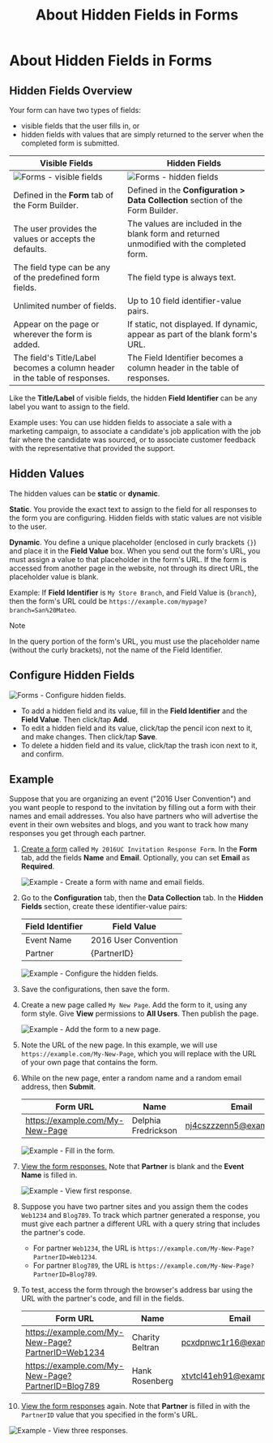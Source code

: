 ﻿---
uid: about-hidden-fields
locale: en
title: About Hidden Fields in Forms
dnneditions: Evoq Engage
dnnversion: 09.02.00
related-topics: create-form,edit-form,duplicate-form,view-form-responses,save-form-responses-to-structured-content
---

# About Hidden Fields in Forms

## Hidden Fields Overview

Your form can have two types of fields:

*   visible fields that the user fills in, or
*   hidden fields with values that are simply returned to the server when the completed form is submitted.


|**Visible Fields**|**Hidden Fields**|
|---|---|
|![Forms - visible fields](/images/scr-FormFields-Vis.gif)|![Forms - hidden fields](/images/scr-FormFields-Hid.gif)|
|Defined in the **Form** tab of the Form Builder.|Defined in the **Configuration \> Data Collection** section of the Form Builder.|
|The user provides the values or accepts the defaults.|The values are included in the blank form and returned unmodified with the completed form.|
|The field type can be any of the predefined form fields.|The field type is always text.|
|Unlimited number of fields.|Up to 10 field identifier-value pairs.|
|Appear on the page or wherever the form is added.|If static, not displayed. If dynamic, appear as part of the blank form's URL.|
|The field's Title/Label becomes a column header in the table of responses.|The Field Identifier becomes a column header in the table of responses.|

Like the **Title/Label** of visible fields, the hidden **Field Identifier** can be any label you want to assign to the field.

Example uses: You can use hidden fields to associate a sale with a marketing campaign, to associate a candidate's job application with the job fair where the candidate was sourced, or to associate customer feedback with the representative that provided the support.

## Hidden Values

The hidden values can be **static** or **dynamic**.

**Static**. You provide the exact text to assign to the field for all responses to the form you are configuring. Hidden fields with static values are not visible to the user.

**Dynamic**. You define a unique placeholder (enclosed in curly brackets `{}`) and place it in the **Field Value** box. When you send out the form's URL, you must assign a value to that placeholder in the form's URL. If the form is accessed from another page in the website, not through its direct URL, the placeholder value is blank.

Example: If **Field Identifier** is `My Store Branch`, and Field Value is {`branch`}, then the form's URL could be `https://example.com/mypage?branch=San%20Mateo`.

> [!NOTE]
> In the query portion of the form's URL, you must use the placeholder name (without the curly brackets), not the name of the Field Identifier.

## Configure Hidden Fields



![Forms - Configure hidden fields.](/images/scr-FormFields-Hidden-Configure.gif)



*   To add a hidden field and its value, fill in the **Field Identifier** and the **Field Value**. Then click/tap **Add**.
*   To edit a hidden field and its value, click/tap the pencil icon next to it, and make changes. Then click/tap **Save**.
*   To delete a hidden field and its value, click/tap the trash icon next to it, and confirm.

## Example

Suppose that you are organizing an event ("2016 User Convention") and you want people to respond to the invitation by filling out a form with their names and email addresses. You also have partners who will advertise the event in their own websites and blogs, and you want to track how many responses you get through each partner.

1.  [Create a form](xref:create-form) called `My 2016UC Invitation Response Form`. In the **Form** tab, add the fields **Name** and **Email**. Optionally, you can set **Email** as **Required**.



    ![Example - Create a form with name and email fields.](/images/scr-FormFields-Hidden-Example-CreateForm.png)



2.  Go to the **Configuration** tab, then the **Data Collection** tab. In the **Hidden Fields** section, create these identifier-value pairs:

    |**Field Identifier**|**Field Value**|
    |---|---|
    |Event Name|2016 User Convention|
    |Partner|{PartnerID}|



    ![Example - Configure the hidden fields.](/images/scr-FormFields-Hidden-Example-HiddenFieldsConfig.png)



3.  Save the configurations, then save the form.
4.  Create a new page called `My New Page`. Add the form to it, using any form style. Give **View** permissions to **All Users**. Then publish the page.



    ![Example - Add the form to a new page.](/images/scr-FormFields-Hidden-Example-AddToPage.gif)



5.  Note the URL of the new page. In this example, we will use `https://example.com/My-New-Page`, which you will replace with the URL of your own page that contains the form.
6.  While on the new page, enter a random name and a random email address, then **Submit**.

    |**Form URL**|**Name**|**Email**|
    |---|---|---|
    |https://example.com/My-New-Page|Delphia Fredrickson|nj4cszzzenn5@example.com|



    ![Example - Fill in the form.](/images/scr-FormFields-Hidden-Example-FillForm1.png)



7.  [View the form responses.](xref:view-form-responses) Note that **Partner** is blank and the **Event Name** is filled in.



    ![Example - View first response.](/images/scr-FormFields-Hidden-Example-ViewResponses1.png)



8.  Suppose you have two partner sites and you assign them the codes `Web1234` and `Blog789`. To track which partner generated a response, you must give each partner a different URL with a query string that includes the partner's code.
    *   For partner `Web1234`, the URL is `https://example.com/My-New-Page?PartnerID=Web1234`.
    *   For partner `Blog789`, the URL is `https://example.com/My-New-Page?PartnerID=Blog789`.
9.  To test, access the form through the browser's address bar using the URL with the partner's code, and fill in the fields.

    |**Form URL**|**Name**|**Email**|
    |---|---|---|
    |https://example.com/My-New-Page?PartnerID=Web1234|Charity Beltran|pcxdpnwc1r16@example.com|
    |https://example.com/My-New-Page?PartnerID=Blog789|Hank Rosenberg|xtvtcl41eh91@example.com|

10.  [View the form responses](xref:view-form-responses) again. Note that **Partner** is filled in with the `PartnerID` value that you specified in the form's URL.



![Example - View three responses.](/images/scr-FormFields-Hidden-Example-ViewResponses3.png)
